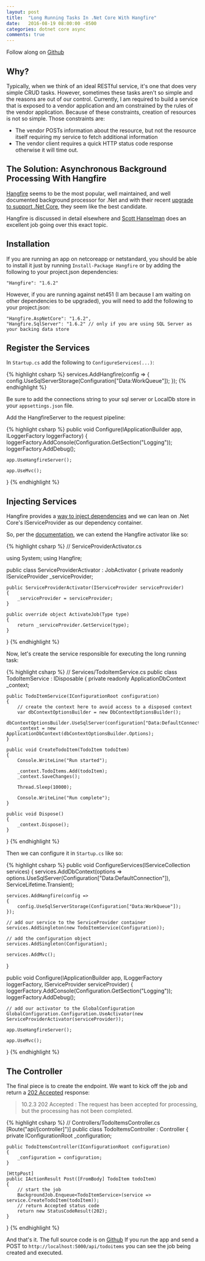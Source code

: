 ```yaml
---
layout: post
title:  "Long Running Tasks In .Net Core With Hangfire"
date:   2016-08-19 08:00:00 -0500
categories: dotnet core async
comments: true
---
```


Follow along on [Github](https://github.com/jaredcnance/hangfire-dot-net-core-example)

## Why?

Typically, when we think of an ideal RESTful service, it's one that does very simple CRUD tasks. 
However, sometimes these tasks aren't so simple and the reasons are out of our control.
Currently, I am required to build a service that is exposed to a vendor application and am constrained by the rules of the vendor application.
Because of these constraints, creation of resources is not so simple. Those constraints are:
 
 - The vendor POSTs information about the resource, but not the resource itself requiring my service to fetch additional information
 - The vendor client requires a quick HTTP status code response otherwise it will time out. 

## The Solution: Asynchronous Background Processing With Hangfire

[Hangfire](http://hangfire.io/) seems to be the most popular, well maintained, and well documented background processor for .Net and with their recent [upgrade to support .Net Core](https://github.com/HangfireIO/Hangfire/pull/604), they seem like the best candidate.

Hangfire is discussed in detail elsewhere and [Scott Hanselman](http://www.hanselman.com/blog/HowToRunBackgroundTasksInASPNET.aspx) does an excellent job going over this exact topic.

## Installation

If you are running an app on netcoreapp or netstandard, you should be able to install it just by running `Install-Package Hangfire` or by adding the following to your project.json dependencies:

```
"Hangfire": "1.6.2"
```

However, if you are running against net451 (I am because I am waiting on other dependencies to be upgraded), you will need to add the following to your project.json:

```
"Hangfire.AspNetCore": "1.6.2",
"Hangfire.SqlServer": "1.6.2" // only if you are using SQL Server as your backing data store
```

## Register the Services

In `Startup.cs` add the following to `ConfigureServices(...)`:

{% highlight csharp %}
services.AddHangfire(config =>
{
    config.UseSqlServerStorage(Configuration["Data:WorkQueue"]);
});
{% endhighlight %}

Be sure to add the connections string to your sql server or LocalDb store in your `appsettings.json` file.

Add the HangfireServer to the request pipeline:

{% highlight csharp %}
public void Configure(IApplicationBuilder app, ILoggerFactory loggerFactory)
{
    loggerFactory.AddConsole(Configuration.GetSection("Logging"));
    loggerFactory.AddDebug();
    
    app.UseHangfireServer();

    app.UseMvc();
}
{% endhighlight %}

## Injecting Services

Hangfire provides a [way to inject dependencies](http://docs.hangfire.io/en/latest/background-methods/passing-dependencies.html) and we can lean on .Net Core's IServiceProvider as our dependency container.

So, per the [documentation](http://docs.hangfire.io/en/latest/background-methods/using-ioc-containers.html), we can extend the Hangfire activator like so:

{% highlight csharp %}
// ServiceProviderActivator.cs

using System;
using Hangfire;

public class ServiceProviderActivator : JobActivator
{
    private readonly IServiceProvider _serviceProvider;

    public ServiceProviderActivator(IServiceProvider serviceProvider)
    {
        _serviceProvider = serviceProvider;
    }

    public override object ActivateJob(Type type)
    {
        return _serviceProvider.GetService(type);
    }
}
{% endhighlight %}

Now, let's create the service responsible for executing the long running task:

{% highlight csharp %}
// Services/TodoItemService.cs
public class TodoItemService : IDisposable
{
    private readonly ApplicationDbContext _context;

    public TodoItemService(IConfigurationRoot configuration)
    {
        // create the context here to avoid access to a disposed context
        var dbContextOptionsBuilder = new DbContextOptionsBuilder();
        dbContextOptionsBuilder.UseSqlServer(configuration["Data:DefaultConnection"]);
        _context = new ApplicationDbContext(dbContextOptionsBuilder.Options);
    }

    public void CreateTodoItem(TodoItem todoItem)
    {
        Console.WriteLine("Run started");

        _context.TodoItems.Add(todoItem);
        _context.SaveChanges();

        Thread.Sleep(10000);

        Console.WriteLine("Run complete");
    }

    public void Dispose()
    {
        _context.Dispose();
    }
}
{% endhighlight %}

Then we can configure it in `Startup.cs` like so:

{% highlight csharp %}
public void ConfigureServices(IServiceCollection services)
{
    services.AddDbContext<ApplicationDbContext>(options =>
            options.UseSqlServer(Configuration["Data:DefaultConnection"]),
            ServiceLifetime.Transient);

    services.AddHangfire(config =>
    {
        config.UseSqlServerStorage(Configuration["Data:WorkQueue"]);
    });

    // add our service to the ServiceProvider container
    services.AddSingleton(new TodoItemService(Configuration));

    // add the configuration object
    services.AddSingleton(Configuration);

    services.AddMvc();
}

public void Configure(IApplicationBuilder app, ILoggerFactory loggerFactory, IServiceProvider serviceProvider)
{
    loggerFactory.AddConsole(Configuration.GetSection("Logging"));
    loggerFactory.AddDebug();

    // add our activator to the GlobalConfiguration
    GlobalConfiguration.Configuration.UseActivator(new ServiceProviderActivator(serviceProvider));
    
    app.UseHangfireServer();

    app.UseMvc();
}
{% endhighlight %}

## The Controller

The final piece is to create the endpoint. We want to kick off the job and return a [202 Accepted](https://tools.ietf.org/html/rfc2616#section-10.2.3) response:

> 10.2.3 202 Accepted : 
>   The request has been accepted for processing, but the processing has not been completed.

{% highlight csharp %}
// Controllers/TodoItemsController.cs
[Route("api/[controller]")]
public class TodoItemsController : Controller
{
    private IConfigurationRoot _configuration;

    public TodoItemsController(IConfigurationRoot configuration)
    {
        _configuration = configuration;
    }

    [HttpPost]
    public IActionResult Post([FromBody] TodoItem todoItem)
    {
        // start the job
        BackgroundJob.Enqueue<TodoItemService>(service => service.CreateTodoItem(todoItem));
        // return Accepted status code
        return new StatusCodeResult(202);
    }
}
{% endhighlight %}


And that's it. The full source code is on [Github](https://github.com/jaredcnance/hangfire-dot-net-core-example) If you run the app and send a POST to `http://localhost:5000/api/todoitems` you can see the job being created and executed.

